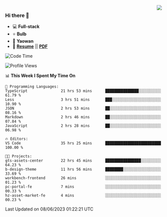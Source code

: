 <img align="right" src="https://github-readme-stats.vercel.app/api?username=LolipopJ&show_icons=true&count_private=true&hide_title=true&include_all_commits=true&theme=vue">

### Hi there 👋

- :computer: **Full-stack**
- :star: **Bulb**
- :pill: **Yaowan**
- :milky_way: [**Resume**](https://lolipopj.github.io/resume/) || [**PDF**](https://cdn.jsdelivr.net/gh/lolipopj/resume/export/resume-en.pdf)

<!--START_SECTION:waka-->
![Code Time](http://img.shields.io/badge/Code%20Time-1%2C352%20hrs%201%20min-blue)

![Profile Views](http://img.shields.io/badge/Profile%20Views-2-blue)

📊 **This Week I Spent My Time On** 

```text
💬 Programming Languages: 
TypeScript               21 hrs 53 mins      ███████████████░░░░░░░░░░   61.79 % 
Less                     3 hrs 51 mins       ███░░░░░░░░░░░░░░░░░░░░░░   10.90 % 
JSON                     2 hrs 53 mins       ██░░░░░░░░░░░░░░░░░░░░░░░   08.16 % 
Markdown                 2 hrs 46 mins       ██░░░░░░░░░░░░░░░░░░░░░░░   07.84 % 
JavaScript               2 hrs 28 mins       ██░░░░░░░░░░░░░░░░░░░░░░░   06.98 % 

🔥 Editors: 
VS Code                  35 hrs 25 mins      █████████████████████████   100.00 % 

🐱‍💻 Projects: 
gts-assets-center        22 hrs 45 mins      ████████████████░░░░░░░░░   64.23 % 
b-design-theme           11 hrs 56 mins      ████████░░░░░░░░░░░░░░░░░   33.69 % 
workbench-frontend       26 mins             ░░░░░░░░░░░░░░░░░░░░░░░░░   01.23 % 
pc-portal-fe             7 mins              ░░░░░░░░░░░░░░░░░░░░░░░░░   00.33 % 
hz-asset-market-fe       4 mins              ░░░░░░░░░░░░░░░░░░░░░░░░░   00.23 % 
```


 Last Updated on 08/06/2023 01:22:21 UTC
<!--END_SECTION:waka-->
